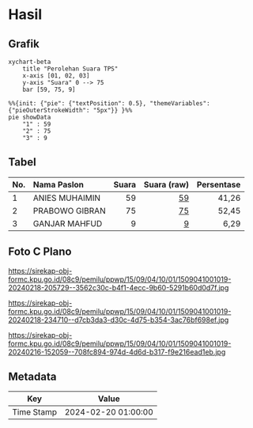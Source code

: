 # Hasil

## Grafik

```mermaid
xychart-beta
    title "Perolehan Suara TPS"
    x-axis [01, 02, 03]
    y-axis "Suara" 0 --> 75
    bar [59, 75, 9]
```

```mermaid
%%{init: {"pie": {"textPosition": 0.5}, "themeVariables": {"pieOuterStrokeWidth": "5px"}} }%%
pie showData
    "1" : 59
    "2" : 75
    "3" : 9
```

## Tabel

| No. | Nama Paslon    | Suara | Suara (raw) | Persentase |
|:--- |:-------------- | -----:| -----------:| ----------:|
| 1   | ANIES MUHAIMIN | 59    | [59][p-1]   | 41,26      |
| 2   | PRABOWO GIBRAN | 75    | [75][p-2]   | 52,45      |
| 3   | GANJAR MAHFUD  | 9     | [9][p-3]    | 6,29       |


[p-1]: https://github.com/gigit-pemilu/pemilu-2024-15-jambi/blob/main/pilpres/hitung-suara/sub/15-jambi/sub/09-tebo/sub/04-rimbo-bujang/sub/1001-wirotho-agung/sub/019-tps/sub/paslon-1.txt
[p-2]: https://github.com/gigit-pemilu/pemilu-2024-15-jambi/blob/main/pilpres/hitung-suara/sub/15-jambi/sub/09-tebo/sub/04-rimbo-bujang/sub/1001-wirotho-agung/sub/019-tps/sub/paslon-2.txt
[p-3]: https://github.com/gigit-pemilu/pemilu-2024-15-jambi/blob/main/pilpres/hitung-suara/sub/15-jambi/sub/09-tebo/sub/04-rimbo-bujang/sub/1001-wirotho-agung/sub/019-tps/sub/paslon-3.txt

## Foto C Plano

https://sirekap-obj-formc.kpu.go.id/08c9/pemilu/ppwp/15/09/04/10/01/1509041001019-20240218-205729--3562c30c-b4f1-4ecc-9b60-5291b60d0d7f.jpg

https://sirekap-obj-formc.kpu.go.id/08c9/pemilu/ppwp/15/09/04/10/01/1509041001019-20240218-234710--d7cb3da3-d30c-4d75-b354-3ac76bf698ef.jpg

https://sirekap-obj-formc.kpu.go.id/08c9/pemilu/ppwp/15/09/04/10/01/1509041001019-20240216-152059--708fc894-974d-4d6d-b317-f9e216ead1eb.jpg


## Metadata

| Key        | Value               |
| ---------- | ------------------- |
| Time Stamp | 2024-02-20 01:00:00 |



